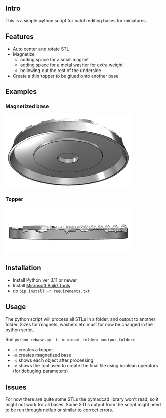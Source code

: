 ## Intro
This is a simple python script for batch editing bases for miniatures.

## Features
- Auto center and rotate STL
- Magnetize
  - adding space for a small magnet
  - adding space for a metal washer for extra weight
  - hollowing out the rest of the underside
- Create a thin topper to be glued onto another base

## Examples
### Magnetized base
![Magnetized](img/magnetize.png?raw=true)

### Topper
![Topper](img/topper.png?raw=true)

## Installation
- Install Python ver 3.11 or newer
- Install [Microsoft Build Tools](https://visualstudio.microsoft.com/visual-cpp-build-tools/)
- do `pip install -r requirements.txt`

## Usage
The python script will process all STLs in a folder, and output to another folder.
Sizes for magnets, washers etc must for now be changed in the python script.

Run `python rebase.py -t -m <input_folder> <output_folder>`
- `-t` creates a topper
- `-m` creates magnetized base
- `-s` shows each object after processing
- `-d` shows the tool used to create the final file using boolean operators (for debuging parameters)

## Issues
For now there are quite some STLs the pymadcad library won't read, so it might not work for all bases. Some STLs output from the script might need to be run through netfab or similar to correct errors.
